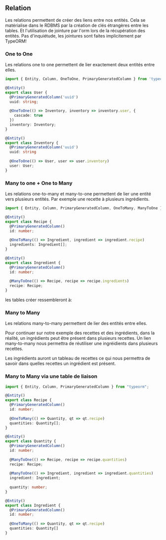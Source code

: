 ## Relation

Les relations permettent de créer des liens entre nos entités.
Cela se matérialise dans le RDBMS par la création de clés étrangères entre les tables.
Et l'utilisation de jointure par l'orm lors de la récupération des entités.
Pas d'inquiétude, les jointures sont faites implicitement par TypeORM!

### One to One

Les relations one to one permettent de lier exactement deux entités entre elles.

```ts
import { Entity, Column, OneToOne, PrimaryGeneratedColumn } from 'typeorm';

@Entity()
export class User {
  @PrimaryGeneratedColumn('uuid')
  uuid: string;
  
  @OneToOne(() => Inventory, inventory => inventory.user, {
    cascade: true
  })
  inventory: Inventory;
}

@Entity()
export class Inventory {
  @PrimaryGeneratedColumn('uuid')
  uuid: string
  
  @OneToOne(() => User, user => user.inventory)
  user: User;
}

```


### Many to one + One to Many

Les relations one-to-many et many-to-one permettent de lier une entité vers plusieurs entités.
Par exemple une recette à plusieurs ingrédients.

```ts
import { Entity, Column, PrimaryGeneratedColumn, OneToMany, ManyToOne } from "typeorm";

@Entity()
export class Recipe {
  @PrimaryGeneratedColumn()
  id: number;
  
  @OneToMany(() => Ingredient, ingredient => ingredient.recipe)
  ingredients: Ingredient[];
}

@Entity()
export class Ingredient {
  @PrimaryGeneratedColumn()
  id: number;
  
  @ManyToOne(() => Recipe, recipe => recipe.ingredients)
  recipe: Recipe;
}
```

les tables créer ressembleront à:


### Many to Many

Les relations many-to-many permettent de lier des entités entre elles.

Pour continuer sur notre exemple des recettes et des ingrédients, dans la réalité, un ingrédients peut être présent dans plusieurs recettes.
Un lien many-to-many nous permettra de réutiliser une ingréidients dans plusieurs recettes.

Les ingrédients auront un tableau de recettes ce qui nous permettra de savoir dans quelles recettes un ingrédient est présent.


### Many to Many via une table de liaison
```ts
import { Entity, Column, PrimaryGeneratedColumn } from "typeorm";

@Entity()
export class Recipe {
  @PrimaryGeneratedColumn()
  id: number;
  
  @OneToMany(() => Quantity, qt => qt.recipe)
  quantities: Quantity[]; 
}

@Entity()
export class Quantity {
  @PrimaryGeneratedColumn()
  id: number;
  
  @ManyToOne(() => Recipe, recipe => recipe.quantities)
  recipe: Recipe;
  
  @ManyToOne(() => Ingredient, ingredient => ingredient.quantities)
  ingredient: Ingredient;
  
  quantity: number;
}

@Entity()
export class Ingredient {
  @PrimaryGeneratedColumn()
  id: number;
  
  @OneToMany(() => Quantity, qt => qt.recipe)
  quantities: Quantity[]
}
```

